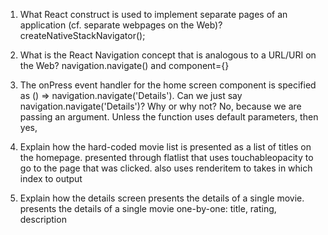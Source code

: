 1. What React construct is used to implement separate pages of an application (cf. separate webpages on the Web)?
createNativeStackNavigator();

2. What is the React Navigation concept that is analogous to a URL/URI on the Web?
navigation.navigate() and component={}

3. The onPress event handler for the home screen component is specified as () => navigation.navigate('Details'). 
Can we just say navigation.navigate('Details')? Why or why not?
No, because we are passing an argument. Unless the function uses default parameters, then yes,

4. Explain how the hard-coded movie list is presented as a list of titles on the homepage.
presented through flatlist that uses touchableopacity to go to the page that was clicked. also uses renderitem to takes in which index to output

5. Explain how the details screen presents the details of a single movie.
presents the details of a single movie one-by-one: title, rating, description

